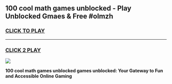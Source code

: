 
## 100 cool math games unblocked - Play Unblocked Gmaes & Free #olmzh
<h3>
<a href="https://news.freeplayer.one?title=100_cool_math_games_unblocked&ref=24F">CLICK TO PLAY</a></h3>
<hr>

<h3>
<a href="https://news.freeplayer.one?title=100_cool_math_games_unblocked&ref=24F">CLICK 2 PLAY</a>
  
</h3>

<a href="https://news.freeplayer.one?title=100_cool_math_games_unblocked&ref=24F/"><img src="https://clearcache.store/games.png"></a>


**100 cool math games unblocked games unblocked: Your Gateway to Fun and Accessible Online Gaming**
